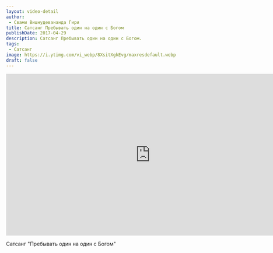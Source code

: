 ```yaml
---
layout: video-detail
author:
 - Свами Вишнудевананда Гири
title: Сатсанг Пребывать один на один с Богом
publishDate: 2017-04-29
description: Сатсанг Пребывать один на один с Богом. 
tags: 
 - Сатсанг
image: https://i.ytimg.com/vi_webp/8XsitXgkEvg/maxresdefault.webp
draft: false
---
```


<iframe width="790" height="444" src="https://www.youtube.com/embed/8XsitXgkEvg" frameborder="0" allowfullscreen=""></iframe> 

  Сатсанг "Пребывать один на один с Богом"

  

 